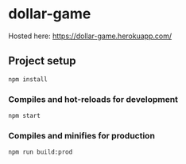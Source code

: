 # dollar-game

Hosted here: https://dollar-game.herokuapp.com/

## Project setup
```
npm install
```

### Compiles and hot-reloads for development
```
npm start
```

### Compiles and minifies for production
```
npm run build:prod
```

